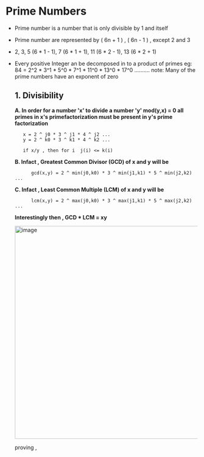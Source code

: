 # Prime Numbers

- Prime number is a number that is only divisible by  1 and itself

- Prime number are represented by ( 6n + 1 ) , ( 6n - 1 ) , except 2 and 3
- 2, 3, 5 (6 * 1 - 1), 7 (6 * 1 + 1), 11 (6 * 2 - 1), 13 (6 * 2 + 1)

- Every positive Integer an be decomposed in to a product of primes
  eg: 84 = 2^2 * 3^1 * 5^0 * 7^1 * 11^0 * 13^0 * 17^0 ..........
  note: Many of the prime numbers have an exponent of zero 

  ## 1. Divisibility

    **A. In order for a number 'x' to divide a number 'y' mod(y,x) = 0
       all primes in x's primefactorization must be present in y's prime factorization**
  
    ```
       x = 2 ^ j0 * 3 ^ j1 * 4 ^ j2 ...
       y = 2 ^ k0 * 3 ^ k1 * 4 ^ k2 ...
  
       if x/y , then for i  j(i) <= k(i)
  
    ```
  
    **B. Infact , Greatest Common Divisor (GCD) of x and y will be**
  
    ```
          gcd(x,y) = 2 ^ min(j0,k0) * 3 ^ min(j1,k1) * 5 ^ min(j2,k2) ...  
  
    ```
  
    **C. Infact , Least Common Multiple (LCM) of x and y will be**
  
    ```
          lcm(x,y) = 2 ^ max(j0,k0) * 3 ^ max(j1,k1) * 5 ^ max(j2,k2) ...  
  
    ```
  
    **Interestingly then  , GCD * LCM = xy** 
  
    <img width="559" alt="image" src="https://github.com/mammumohd/dsa-repo/assets/22941080/646ffa0a-ae5c-4546-b126-8d8637822d39">

    proving , 

   


  

    
    


 

